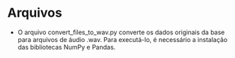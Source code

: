 # Arquivos

* O arquivo convert_files_to_wav.py converte os dados originais da base para arquivos de áudio .wav. Para executá-lo, é necessário a instalação das bibliotecas NumPy e Pandas.